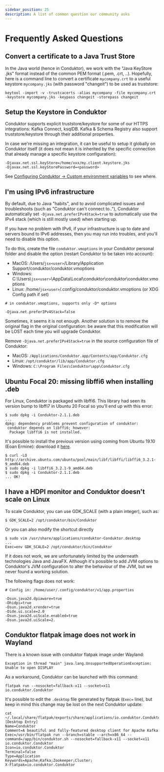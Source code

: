 ```yaml
---
sidebar_position: 25
description: A list of common question our community asks
---
```


# Frequently Asked Questions

## Convert a certificate to a Java Trust Store

In the Java world (hence in Conduktor), we work with the "Java KeyStore .jks" format instead of the common PEM format (.pem, .crt, ..). Hopefully, here is a command line to convert a certificate `mycompany.crt` to a useful keystore `mycompany.jks` (with password "changeit") to be used as truststore:

```
keytool -import -v -trustcacerts -alias mycompany -file mycompany.crt -keystore mycompany.jks -keypass changeit -storepass changeit
```

## Setup the Keystore in Conduktor

Conduktor supports explicit truststore/keystore for some of our HTTPS integrations: Kafka Connect, ksqlDB. Kafka & Schema Registry also support truststore/keystore through their additional properties.&#x20;

In case we're missing an integration, it can be useful to setup it globally on Conduktor itself (it does not mean it is inherited by the specific connection that already manage a specific keystore configuration):

```
-Djavax.net.ssl.keyStore=/home/xxx/my.client.keystore.jks
-Djavax.net.ssl.keyStorePassword=<password>
```

See [Configuring Conduktor -> Custom environment variables](configuring-conduktor#custom-environment-variabless) to see where.

## I'm using IPv6 infrastructure

By default, due to Java "habits", and to avoid complicated issues and troubleshoots (such as "Conduktor can't connect to.."), Conduktor automatically set `-Djava.net.preferIPv4Stack=true` to automatically use the IPv4 stack (which is still mostly used) when starting up.

If you have no problem with IPv6, if your infrastructure is up to date and servers bound to IPv6 addresses, then you may run into troubles, and you'll need to disable this option.

To do this, create the file `conduktor.vmoptions` in your Conduktor personal folder and disable the option (restart Conduktor to be taken into account):

- MacOS: /Users/`jsx<user>`/Library/Application Support/conduktor/conduktor.vmoptions
- Windows: C:\Users\\`jsx<user>`\AppData\Local\conduktor\conduktor\conduktor.vmoptions
- Linux: /home/`jsx<user>`/.config/conduktor/conduktor.vmoptions (or XDG Config path if set)

```
# in conduktor.vmoptions, supports only -D* options

-Djava.net.preferIPv4Stack=false
```

Sometimes, it seems it is not enough. Another solution is to remove the original flag in the original configuration: be aware that this modification will be LOST each time you will upgrade Conduktor.

Remove `-Djava.net.preferIPv4Stack=true` in the source configuration file of Conduktor:

- MacOS: `/Applications/Conduktor.app/Contents/app/Conduktor.cfg`
- Linux: `/opt/conduktor/lib/app/Conduktor.cfg`
- Windows: `C:\Program Files\Conduktor\app\Conduktor.cfg`

## Ubuntu Focal 20: missing libffi6 when installing .deb

For Linux, Conduktor is packaged with libffi6. This library had seen its version bump to libffi7 in Ubuntu 20 Focal so you'll end up with this error:

```
$ sudo dpkg -i Conduktor-2.1.1.deb
...
dpkg: dependency problems prevent configuration of conduktor:
 conduktor depends on libffi6; however:
  Package libffi6 is not installed.
```

It's possible to install the previous version using coming from Ubuntu 19.10 (Eoan Ermine): download it [here](http://mirrors.kernel.org/ubuntu/pool/main/libf/libffi/libffi6_3.2.1-8_amd64.deb).

```
$ curl -LO http://archive.ubuntu.com/ubuntu/pool/main/libf/libffi/libffi6_3.2.1-9_amd64.deb
$ sudo dpkg -i libffi6_3.2.1-9_amd64.deb
$ sudo dpkg -i Conduktor-2.1.1.deb
... OK!
```

## **I have a HDPI monitor and Conduktor doesn't scale on Linux**

To scale Conduktor, you can use GDK_SCALE (with a plain integer), such as:

```
$ GDK_SCALE=2 /opt/conduktor/bin/Conduktor
```

Or you can also modify the shortcut directly

```
$ sudo vim /usr/share/applications/conduktor-Conduktor.desktop
...
Exec=env GDK_SCALE=2 /opt/conduktor/bin/Conduktor
```

If it does not work, we are unfortunately limited by the underneath technologies Java and JavaFX. Although it's possible to add JVM options to Conduktor's JVM configuration to alter the behaviour of the JVM, but we never found a working solution.

The following flags does not work:

```
# Config in: /home/user/.config/conduktor/v1/app.properties

-Dsun.java2d.dpiaware=true
-Dhidpi=true
-Dsun.java2d.xrender=true
-Dide.ui.scale=2.0
-Dsun.java2d.uiScale.enabled=true
-Dsun.java2d.uiScale=2.
```

## Conduktor flatpak image does not work in Wayland

There is a known issue with conduktor flatpak image under Wayland:

```
Exception in thread "main" java.lang.UnsupportedOperationException: Unable to open DISPLAY
```

As a workaround, Conduktor can be launched with this command:

```
flatpak run --nosocket=fallback-x11 --socket=x11 io.conduktor.Conduktor
```

It's possible to edit the `.desktop` file generated by flatpak (`Exec=` line), but keep in mind this change may be lost on the next Conduktor update:

```
cat ~/.local/share/flatpak/exports/share/applications/io.conduktor.Conduktor.desktop
[Desktop Entry]
Name=Conduktor
Comment=A beautiful and fully-featured desktop client for Apache Kafka
Exec=/usr/bin/flatpak run --branch=stable --arch=x86_64 --command=/app/bin/conduktor.sh --nosocket=fallback-x11 --socket=x11  io.conduktor.Conduktor
Icon=io.conduktor.Conduktor
Terminal=false
Type=Application
Keywords=Apache;Kafka;Zookeeper;Cluster;
X-Flatpak=io.conduktor.Conduktor
```
